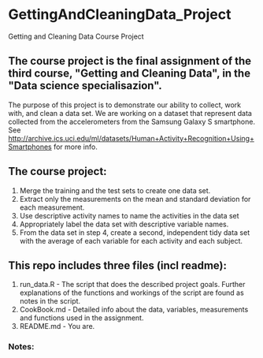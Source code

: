 # GettingAndCleaningData_Project
Getting and Cleaning Data Course Project

## The course project is the final assignment of the third course, "Getting and Cleaning Data", in the "Data science specialisazion". 

The purpose of this project is to demonstrate our ability to collect, work with, and clean a data set.
We are working on a dataset that represent data collected from the accelerometers from the Samsung Galaxy S smartphone.
See http://archive.ics.uci.edu/ml/datasets/Human+Activity+Recognition+Using+Smartphones for more info.

## The course project:
1. Merge the training and the test sets to create one data set.
2. Extract only the measurements on the mean and standard deviation for each measurement.
3. Use descriptive activity names to name the activities in the data set
4. Appropriately label the data set with descriptive variable names.
5. From the data set in step 4, create a second, independent tidy data set with the average of each variable for each activity and each subject.

## This repo includes three files (incl readme):
1. run_data.R - The script that does the described project goals. Further explanations of the functions and workings of the script are found as notes in the script.
2. CookBook.md - Detailed info about the data, variables, measurements and functions used in the assignment.
3. README.md - You are.
 
### Notes:
